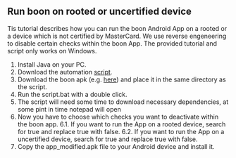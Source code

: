 ## Run boon on rooted or uncertified device

Tis tutorial describes how you can run the boon Android App on a rooted or a device which is not certified by MasterCard. We use reverse engeneering to disable certain checks within the boon App. The provided tutorial and script only works on Windows.

1. Install Java on your PC.
2. Download the automation [script](boon.bat).
3. Download the boon apk (e.g. [here](https://www.google.de/search?q=boon+apk)) and place it in the same directory as the script.
4. Run the script.bat with a double click.
5. The script will need some time to download necessary dependencies, at some pint in time notepad will open
6. Now you have to choose which checks you want to deactivate within the boon app.
6.1. If you want to run the App on a rooted device, search for <bool name="root_check_enabled">true</bool> and replace true with false.
6.2. If you want to run the App on a uncertified device, search for <bool name="whitelist_enabled">true</bool> and replace true with false.
7. Copy the app_modified.apk file to your Android device and install it.
